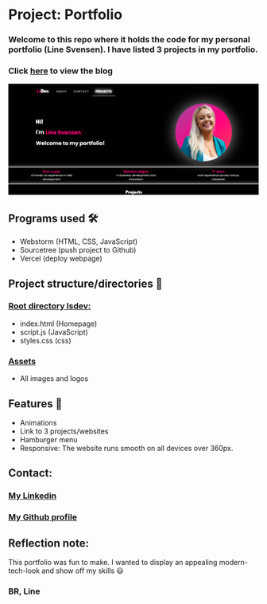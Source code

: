 # Project: Portfolio

### Welcome to this repo where it holds the code for my personal portfolio (Line Svensen). I have listed 3 projects in my portfolio. 

### Click [here](https://lsdev.vercel.app/) to view the blog

![screenshot-readme.png](assets%2Fscreenshot-readme.png)

## Programs used 🛠️
- Webstorm (HTML, CSS, JavaScript)
- Sourcetree (push project to Github)
- Vercel (deploy webpage)

## Project structure/directories 📂
### <ins>Root directory lsdev:</ins>

- index.html (Homepage)
- script.js (JavaScript)
- styles.css (css)

### <ins>Assets</ins>
- All images and logos

## Features 🌟

- Animations
- Link to 3 projects/websites
- Hamburger menu
- Responsive: The website runs smooth on all devices over 360px.

## Contact:

### [My Linkedin](https://www.linkedin.com/in/line-svensen-967131122/)

### [My Github profile](https://github.com/LineSvensen)

## Reflection note:

This portfolio was fun to make. I wanted to display an appealing modern-tech-look and show off my skills 😃 

### BR, Line